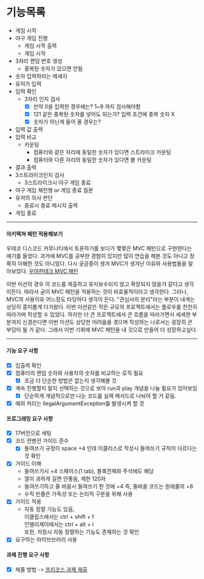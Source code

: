# 기능목록

* 게임 시작
* 야구 게임 진행 
	* 게임 시작 출력
	* 게임 시작 
* 3자리 랜덤 번호 생성 
	* 중복된 숫자가 있으면 안됨
* 숫자 입력하라는 메세지
* 유저가 입력
* 입력 확인
	* 3자리 인지 검사
		* [x] 만약 0을 입력한 경우에는? 1~9 까지 검사해야함
		* [x] 121 같은 중복된 숫자를 넣어도 되는가? 입력 조건에 중복 숫자 X
		* [x] 숫자가 아닌게 들어 올 경우는?
* 입력 값 출력  
* 입력 비교 
	* 카운팅 
		* 컴퓨터와 같은 자리에 동일한 숫자가 있다면 스트라이크 카운팅 
		* 컴퓨터와 다른 자리의 동일한 숫자가 있다면 볼 카운팅
* 결과 출력 
* 3스트라이크인지 검사 
	* 3스트라이크시 야구 게임 종료 
* 야구 게임 재진행 or 게임 종료 질문 
* 유저의 의사 판단 
	* 종료시 종료 메시지 출력
* 게임 종료 
---
#### 아키텍쳐 패턴 적용해보기
우테코 디스코드 커뮤니티에서 토론하기를 보다가 몇몇은 MVC 패턴으로 구현한다는 얘기를 들었다.
과거에 MVC를 공부한 경험이 있지만 많이 연습을 해본 것도 아니고 정확히 이해한 것도 아니었다.
다시 궁금증이 생겨 MVC가 생겨난 이유와 사용법들을 알아보았다.
[우아한테크 MVC 패턴](https://www.youtube.com/watch?v=ogaXW6KPc8I&t=343s)

이번 미션의 경우 이 코드를 제출하고 유지보수되지 않고 확장되지 않을거 같다고 생각이든다. 
따라서 굳이 MVC 패턴을 적용하는 것이 비효율적이라고 생각한다.
그러나, MVC의 사용이유 어느정도 타당하다 생각이 든다.
"관심사의 분리"라는 부분이 내게는 상당히 흥미롭게 다가왔다.
이번 미션같은 작은 규모의 프로젝트에서는 플로우를 천천히 따라가며 작성할 수 있었다.
하지만 더 큰 프로젝트에서 큰 흐름을 따라가면서 세세한 부분까지 신경쓴다면 
이번 미션도 상당한 어려움을 겪으며 작성하는 나로서는 굉장히 큰 부담이 될 거 같다.
그래서 이번 기회에 MVC 패턴을 내 것으로 만들어 더 성장하고싶다.

---
#### 기능 요구 사항

* [x] 입출력 확인
* [x] 컴퓨터의 랜덤 숫자와 사용자의 숫자를 비교하는 로직 필요
	* [x] 조금 더 단순한 방법은 없는지 생각해볼 것
* [x] 계속 진행할지 말지 선택하는 것으로 보아 run과 play 개념을 나눌 필요가 있어보임
	* [x] 단순하게 개념적으로만 나눈 코드를 실제 메서드로 나눠야 할 거 같음.
	
* [x] 예외 처리는 llegalArgumentException를 발생시켜 할 것

#### 프로그래밍 요구 사항

* [x] 17버전으로 세팅
* [x] 코드 컨벤션 가이드 준수
	* [x] 들여쓰기 규정이 space +4 인데 이클리스로 작성시 들여쓰기 규칙이 다르다는 것 확인 
* [x] 가이드 이해  
	* 들여쓰기시 +4 스페이스(1 tab), 블록전체와 주석에도 해당
	* 열이 과하게 길면 안좋음, 제한 120자 
	* 들여쓰기하고 줄 바꿈시 들여쓰기 한 것에 +4 즉, 줄바꿈 코드는 원래줄의 +8
	* 수직 빈줄은 가독성 또는 논리적 구분을 위해 사용
* [x] 가이드 적용
	* 자동 정렬 기능도 있음,  
	이클립스에서는 ctrl + shift + f  
	인텔리제이에서는 ctrl + alt + l  
	또한, 저장시 자동 정렬하는 기능도 존재하는 것 확인
* [x] 요구하는 라이브브러리 사용

#### 과제 진행 요구 사항

* [x] 체줄 방법 -> [프리코스 과제 제출](https://github.com/woowacourse/woowacourse-docs/tree/master/precourse)